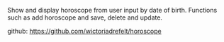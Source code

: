 Show and display horoscope from user input by date of birth. 
Functions such as add horoscope and save, delete and update. 



github: https://github.com/wictoriadrefelt/horoscope
